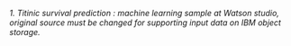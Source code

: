 *1. Titinic survival prediction : machine learning sample at Watson studio, original source must be changed for supporting input data on IBM object storage.* 
